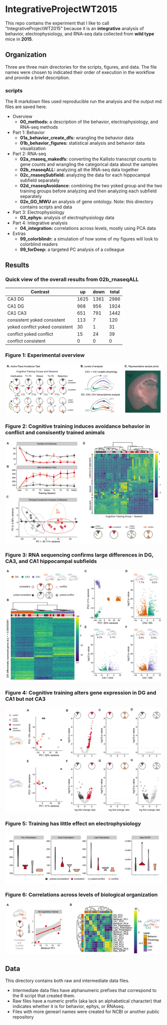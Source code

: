 # IntegrativeProjectWT2015

This repo contains the experiment that I like to call "IntegrativeProjectWT2015" because it is an **integrative** analysis of behavior, electrophysiology, and RNA-seq data collected from **wild type** mice in **2015**. 

## Organization

Three are three main directories for the scripts, figures, and data. The file names were chosen to indicated their order of execution in the workflow and provide a brief description.

### scripts
The R markdown files used reproducible run the analysis and the output md files are saved here. 

- Overview
	- **00_methods:** a description of the behavior, electrophysiology, and RNA-seq methods 
- Part 1: Behavior	
	- **01a_behavior_create_dfs:** wrangling the behavior data
	- **01b_behavior_figures:** statistical analysis and behavior data visualization
- Part 2: RNA-seq
	- **02a_rnaseq_makedfs:** converting the Kallisto transcript counts to gene counts and wrangling the categorical data about the samples
	- **02b_rnaseqALL:** analyzing all the RNA-seq data together
	- **02c_rnaseqSubfield:** analyzing the data for each hippocampal subfield separately
	- **02d_rnaseqAvoidance:** combining the two yoked group and the two training groups before analyzing and then analyzing each subfield separately
	- **02e_GO_MWU** an analysis of gene ontology. Note: this directory contains scripts and data
- Part 3: Electrophysiology
	- **03_ephys:** analysis of electrophysiology data	
- Part 4: Integrative analysis
	- **04_integration:** correlations across levels, mostly using PCA data
- Extras
	- **99_colorblindr:** a simulation of how some of my figures will look to colorblind readers
	- **99_forDeep:** a targeted PC analysis of a colleague	

## Results

### Quick view of the overall results from 02b_rnaseqALL

| Contrast | up | down | total |
| --- | --- | --- | --- |
CA3	DG | 1625 | 1361 | 2986
CA1	DG | 968 | 956 | 1924
CA1	CA3 | 651 | 791 | 1442
consistent	yoked consistent | 113 | 7 | 120
yoked conflict	yoked consistent | 30 | 1 | 31
conflict yoked conflict | 15 | 24 | 39
conflict consistent | 0 | 0 | 0

### Figure 1: Experimental overview 

<img src="./figures/figures-05.png" />

### Figure 2: Cognitive training induces avoidance behavior in conflict and consisently trained animals

<img src="./figures/figures-01.png" />

### Figure 3: RNA sequencing confirms large differences in DG, CA3, and CA1 hippocampal subfields  

<img src="./figures/figures-02.png" />

### Figure 4: Cognitive training alters gene expression in DG and CA1 but not CA3

<img src="./figures/figures2-01.png" />

### Figure 5: Training has little effect on electrophysiology

<img src="./figures/figures-04.png" />

### Figure 6: Correlations across levels of biological organization

<img src="./figures/figures-03.png" />

## Data

This directory contains both raw and intermediate data files. 
- Intermediate data files have alphanumeric prefixes that correspond to the R script that created them. 
- Raw files have a numeric prefix (aka lack an alphabetical character) that indicates whether it is for behavior, ephys, or RNAseq. 
- Files with more genearl names were created for NCBI or another public repository